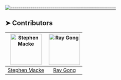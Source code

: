 <!-- ⚠️ This README has been generated from the file(s) "markdown-blueprints/CONTRIBUTORS.md" ⚠️-->
[![-----------------------------------------------------](https://raw.githubusercontent.com/andreasbm/readme/master/assets/lines/colored.png)](#contributors)

## ➤ Contributors
	

| [<img alt="Stephen Macke" src="https://avatars1.githubusercontent.com/u/325653?s=460&v=4" width="100">](https://github.com/smacke) | [<img alt="Ray Gong" src="https://avatars1.githubusercontent.com/u/46979212?s=460&v=4" width="100">](https://github.com/ruiduoray) |
|:--------------------------------------------------:|:--------------------------------------------------:|
| [Stephen Macke](https://github.com/smacke)       | [Ray Gong](https://github.com/ruiduoray)         |

